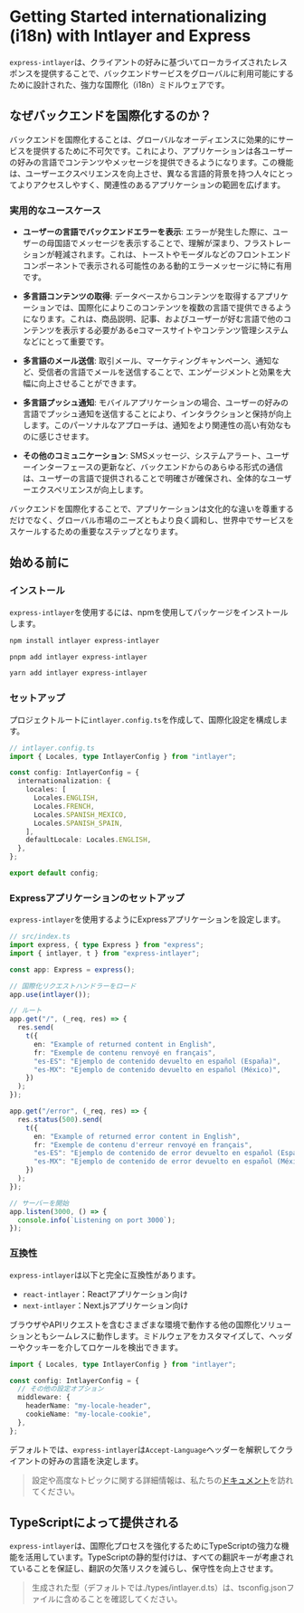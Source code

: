 # Getting Started internationalizing (i18n) with Intlayer and Express

`express-intlayer`は、クライアントの好みに基づいてローカライズされたレスポンスを提供することで、バックエンドサービスをグローバルに利用可能にするために設計された、強力な国際化（i18n）ミドルウェアです。

## なぜバックエンドを国際化するのか？

バックエンドを国際化することは、グローバルなオーディエンスに効果的にサービスを提供するために不可欠です。これにより、アプリケーションは各ユーザーの好みの言語でコンテンツやメッセージを提供できるようになります。この機能は、ユーザーエクスペリエンスを向上させ、異なる言語的背景を持つ人々にとってよりアクセスしやすく、関連性のあるアプリケーションの範囲を広げます。

### 実用的なユースケース

- **ユーザーの言語でバックエンドエラーを表示**: エラーが発生した際に、ユーザーの母国語でメッセージを表示することで、理解が深まり、フラストレーションが軽減されます。これは、トーストやモーダルなどのフロントエンドコンポーネントで表示される可能性のある動的エラーメッセージに特に有用です。

- **多言語コンテンツの取得**: データベースからコンテンツを取得するアプリケーションでは、国際化によりこのコンテンツを複数の言語で提供できるようになります。これは、商品説明、記事、およびユーザーが好む言語で他のコンテンツを表示する必要があるeコマースサイトやコンテンツ管理システムなどにとって重要です。

- **多言語のメール送信**: 取引メール、マーケティングキャンペーン、通知など、受信者の言語でメールを送信することで、エンゲージメントと効果を大幅に向上させることができます。

- **多言語プッシュ通知**: モバイルアプリケーションの場合、ユーザーの好みの言語でプッシュ通知を送信することにより、インタラクションと保持が向上します。このパーソナルなアプローチは、通知をより関連性の高い有効なものに感じさせます。

- **その他のコミュニケーション**: SMSメッセージ、システムアラート、ユーザーインターフェースの更新など、バックエンドからのあらゆる形式の通信は、ユーザーの言語で提供されることで明確さが確保され、全体的なユーザーエクスペリエンスが向上します。

バックエンドを国際化することで、アプリケーションは文化的な違いを尊重するだけでなく、グローバル市場のニーズともより良く調和し、世界中でサービスをスケールするための重要なステップとなります。

## 始める前に

### インストール

`express-intlayer`を使用するには、npmを使用してパッケージをインストールします。

```bash
npm install intlayer express-intlayer
```

```bash
pnpm add intlayer express-intlayer
```

```bash
yarn add intlayer express-intlayer
```

### セットアップ

プロジェクトルートに`intlayer.config.ts`を作成して、国際化設定を構成します。

```typescript
// intlayer.config.ts
import { Locales, type IntlayerConfig } from "intlayer";

const config: IntlayerConfig = {
  internationalization: {
    locales: [
      Locales.ENGLISH,
      Locales.FRENCH,
      Locales.SPANISH_MEXICO,
      Locales.SPANISH_SPAIN,
    ],
    defaultLocale: Locales.ENGLISH,
  },
};

export default config;
```

### Expressアプリケーションのセットアップ

`express-intlayer`を使用するようにExpressアプリケーションを設定します。

```typescript
// src/index.ts
import express, { type Express } from "express";
import { intlayer, t } from "express-intlayer";

const app: Express = express();

// 国際化リクエストハンドラーをロード
app.use(intlayer());

// ルート
app.get("/", (_req, res) => {
  res.send(
    t({
      en: "Example of returned content in English",
      fr: "Exemple de contenu renvoyé en français",
      "es-ES": "Ejemplo de contenido devuelto en español (España)",
      "es-MX": "Ejemplo de contenido devuelto en español (México)",
    })
  );
});

app.get("/error", (_req, res) => {
  res.status(500).send(
    t({
      en: "Example of returned error content in English",
      fr: "Exemple de contenu d'erreur renvoyé en français",
      "es-ES": "Ejemplo de contenido de error devuelto en español (España)",
      "es-MX": "Ejemplo de contenido de error devuelto en español (México)",
    })
  );
});

// サーバーを開始
app.listen(3000, () => {
  console.info(`Listening on port 3000`);
});
```

### 互換性

`express-intlayer`は以下と完全に互換性があります。

- `react-intlayer`：Reactアプリケーション向け
- `next-intlayer`：Next.jsアプリケーション向け

ブラウザやAPIリクエストを含むさまざまな環境で動作する他の国際化ソリューションともシームレスに動作します。ミドルウェアをカスタマイズして、ヘッダーやクッキーを介してロケールを検出できます。

```typescript
import { Locales, type IntlayerConfig } from "intlayer";

const config: IntlayerConfig = {
  // その他の設定オプション
  middleware: {
    headerName: "my-locale-header",
    cookieName: "my-locale-cookie",
  },
};
```

デフォルトでは、`express-intlayer`は`Accept-Language`ヘッダーを解釈してクライアントの好みの言語を決定します。

> 設定や高度なトピックに関する詳細情報は、私たちの[ドキュメント](https://github.com/aymericzip/intlayer/blob/main/docs/ja/configuration.md)を訪れてください。

## TypeScriptによって提供される

`express-intlayer`は、国際化プロセスを強化するためにTypeScriptの強力な機能を活用しています。TypeScriptの静的型付けは、すべての翻訳キーが考慮されていることを保証し、翻訳の欠落リスクを減らし、保守性を向上させます。

> 生成された型（デフォルトでは./types/intlayer.d.ts）は、tsconfig.jsonファイルに含めることを確認してください。
